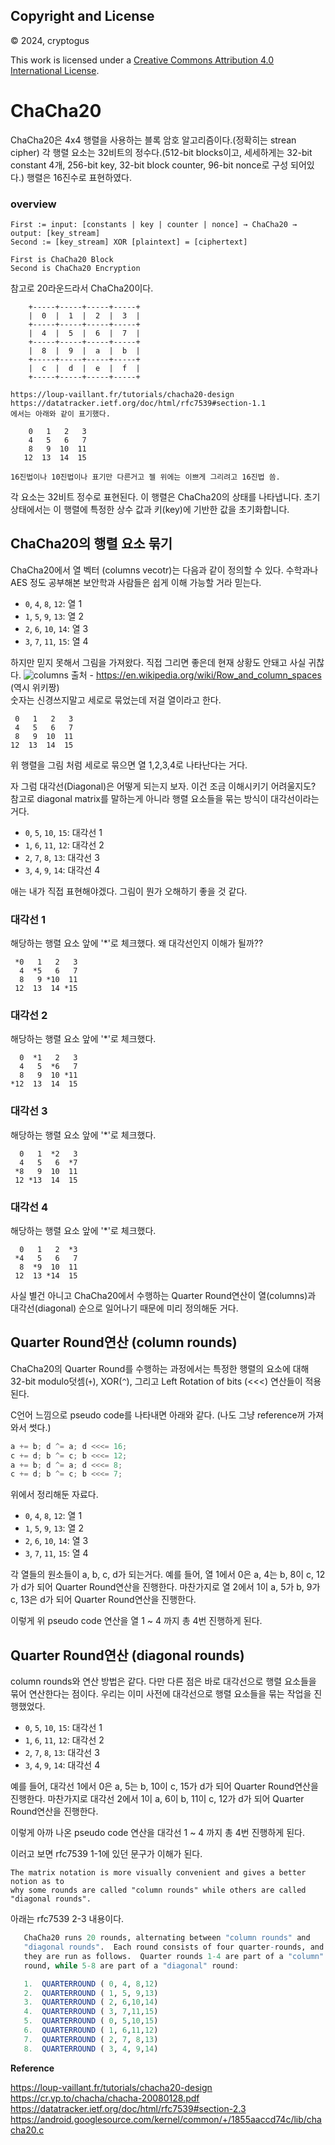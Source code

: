 ## Copyright and License

© 2024, cryptogus

This work is licensed under a [Creative Commons Attribution 4.0 International License](https://creativecommons.org/licenses/by/4.0/).

# ChaCha20

ChaCha20은 4x4 행렬을 사용하는 블록 암호 알고리즘이다.(정확히는 strean cipher) 각 행렬 요소는 32비트의 정수다.(512-bit blocks이고, 세세하게는 32-bit constant 4개, 256-bit key, 32-bit block counter, 96-bit nonce로 구성 되어있다.) 행렬은 16진수로 표현하였다.

### overview
```
First := input: [constants | key | counter | nonce] → ChaCha20 → output: [key_stream]
Second := [key_stream] XOR [plaintext] = [ciphertext]

First is ChaCha20 Block
Second is ChaCha20 Encryption
```
참고로 20라운드라서 ChaCha20이다. 

```
    +-----+-----+-----+-----+
    |  0  |  1  |  2  |  3  |
    +-----+-----+-----+-----+
    |  4  |  5  |  6  |  7  |
    +-----+-----+-----+-----+
    |  8  |  9  |  a  |  b  |
    +-----+-----+-----+-----+
    |  c  |  d  |  e  |  f  |
    +-----+-----+-----+-----+

https://loup-vaillant.fr/tutorials/chacha20-design
https://datatracker.ietf.org/doc/html/rfc7539#section-1.1
에서는 아래와 같이 표기했다.
    
    0   1   2   3
    4   5   6   7
    8   9  10  11
   12  13  14  15

16진법이나 10진법이나 표기만 다른거고 젤 위에는 이쁘게 그리려고 16진법 씀.
```

각 요소는 32비트 정수로 표현된다. 이 행렬은 ChaCha20의 상태를 나타냅니다. 초기 상태에서는 이 행렬에 특정한 상수 값과 키(key)에 기반한 값을 초기화합니다.

## ChaCha20의 행렬 요소 묶기
ChaCha20에서 열 벡터 (columns vecotr)는 다음과 같이 정의할 수 있다. 수학과나 AES 정도 공부해본 보안학과 사람들은 쉽게 이해 가능할 거라 믿는다.

- `0`, `4`,  `8`, `12`: 열 1
- `1`, `5`,  `9`, `13`: 열 2
- `2`, `6`, `10`, `14`: 열 3
- `3`, `7`, `11`, `15`: 열 4

하지만 믿지 못해서 그림을 가져왔다. 직접 그리면 좋은데 현재 상황도 안돼고 사실 귀찮다.
![columns](https://github.com/cryptogus/Kookmin-Block-Cipher/assets/60291830/abd51754-8320-4640-b853-9bdd6a6be2f4)
출처 - https://en.wikipedia.org/wiki/Row_and_column_spaces (역시 위키짱)  
숫자는 신경쓰지말고 세로로 묶었는데 저걸 열이라고 한다.
```
 0   1   2   3
 4   5   6   7
 8   9  10  11
12  13  14  15
```
위 행렬을 그림 처럼 세로로 묶으면 열 1,2,3,4로 나타난다는 거다.

자 그럼 대각선(Diagonal)은 어떻게 되는지 보자. 이건 조금 이해시키기 어려울지도? 참고로 diagonal matrix를 말하는게 아니라 행렬 요소들을 묶는 방식이 대각선이라는 거다.
- `0`, `5`, `10`, `15`: 대각선 1
- `1`, `6`, `11`, `12`: 대각선 2
- `2`, `7`,  `8`, `13`: 대각선 3
- `3`, `4`,  `9`, `14`: 대각선 4

애는 내가 직접 표현해야겠다. 그림이 뭔가 오해하기 좋을 것 같다.
### 대각선 1
해당하는 행렬 요소 앞에 '*'로 체크했다. 왜 대각선인지 이해가 될까??
```
 *0   1   2   3
  4  *5   6   7
  8   9 *10  11
 12  13  14 *15
```
### 대각선 2
해당하는 행렬 요소 앞에 '*'로 체크했다.
```
  0  *1   2   3
  4   5  *6   7
  8   9  10 *11
*12  13  14  15
```
### 대각선 3
해당하는 행렬 요소 앞에 '*'로 체크했다.
```
  0   1  *2   3
  4   5   6  *7
 *8   9  10  11
 12 *13  14  15
```
### 대각선 4
해당하는 행렬 요소 앞에 '*'로 체크했다.
```
  0   1   2  *3
 *4   5   6   7
  8  *9  10  11
 12  13 *14  15
```
사실 별건 아니고 ChaCha20에서 수행하는 Quarter Round연산이 열(columns)과 대각선(diagonal) 순으로 일어나기 때문에 미리 정의해둔 거다.

## Quarter Round연산 (column rounds)
ChaCha20의 Quarter Round를 수행하는 과정에서는 특정한 행렬의 요소에 대해 32-bit modulo덧셈(`+`), XOR(`^`), 그리고 Left Rotation of bits (<<<) 연산들이 적용된다.

C언어 느낌으로 pseudo code를 나타내면 아래와 같다. (나도 그냥 reference꺼 가져와서 썻다.)
```c
a += b; d ^= a; d <<<= 16;
c += d; b ^= c; b <<<= 12;
a += b; d ^= a; d <<<= 8;
c += d; b ^= c; b <<<= 7;
```
위에서 정리해둔 자료다.
- `0`, `4`,  `8`, `12`: 열 1
- `1`, `5`,  `9`, `13`: 열 2
- `2`, `6`, `10`, `14`: 열 3
- `3`, `7`, `11`, `15`: 열 4

각 열들의 원소들이 a, b, c, d가 되는거다.
예를 들어, 열 1에서 0은 a, 4는 b, 8이 c, 12가 d가 되어 Quarter Round연산을 진행한다.
마찬가지로 열 2에서 1이 a, 5가 b, 9가 c, 13은 d가 되어 Quarter Round연산을 진행한다.

이렇게 위 pseudo code 연산을 열 1 ~ 4 까지 총 4번 진행하게 된다.
## Quarter Round연산 (diagonal rounds)

column rounds와 연산 방법은 같다. 다만 다른 점은 바로 대각선으로 행렬 요소들을 묶어 연산한다는 점이다.
우리는 이미 사전에 대각선으로 행렬 요소들을 묶는 작업을 진행했었다.
- `0`, `5`, `10`, `15`: 대각선 1
- `1`, `6`, `11`, `12`: 대각선 2
- `2`, `7`,  `8`, `13`: 대각선 3
- `3`, `4`,  `9`, `14`: 대각선 4

예를 들어, 대각선 1에서 0은 a, 5는 b, 10이 c, 15가 d가 되어 Quarter Round연산을 진행한다.
마찬가지로 대각선 2에서 1이 a, 6이 b, 11이 c, 12가 d가 되어 Quarter Round연산을 진행한다.

이렇게 아까 나온 pseudo code 연산을 대각선 1 ~ 4 까지 총 4번 진행하게 된다.

이러고 보면 rfc7539 1-1에 있던 문구가 이해가 된다.
```
The matrix notation is more visually convenient and gives a better notion as to
why some rounds are called "column rounds" while others are called "diagonal rounds".
```

아래는 rfc7539 2-3 내용이다.
```r
   ChaCha20 runs 20 rounds, alternating between "column rounds" and
   "diagonal rounds".  Each round consists of four quarter-rounds, and
   they are run as follows.  Quarter rounds 1-4 are part of a "column"
   round, while 5-8 are part of a "diagonal" round:

   1.  QUARTERROUND ( 0, 4, 8,12)
   2.  QUARTERROUND ( 1, 5, 9,13)
   3.  QUARTERROUND ( 2, 6,10,14)
   4.  QUARTERROUND ( 3, 7,11,15)
   5.  QUARTERROUND ( 0, 5,10,15)
   6.  QUARTERROUND ( 1, 6,11,12)
   7.  QUARTERROUND ( 2, 7, 8,13)
   8.  QUARTERROUND ( 3, 4, 9,14)
```
**Reference**

https://loup-vaillant.fr/tutorials/chacha20-design \
https://cr.yp.to/chacha/chacha-20080128.pdf \
https://datatracker.ietf.org/doc/html/rfc7539#section-2.3 \
https://android.googlesource.com/kernel/common/+/1855aaccd74c/lib/chacha20.c
 